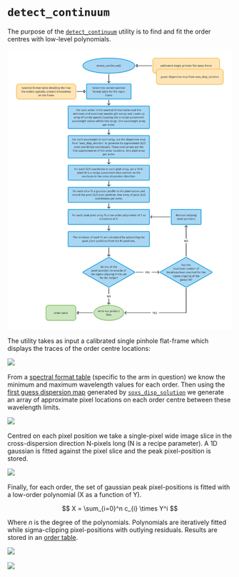 # `detect_continuum`

The purpose of the [`detect_continuum`](#soxspipe.commonutils.detect_continuum) utility is to find and fit the order centres with low-level polynomials.

![](detect_continuum.png)

The utility takes as input a calibrated single pinhole flat-frame which displays the traces of the order centre locations:

[![](https://live.staticflickr.com/65535/50318769388_03e2329c2f_z.png)](https://live.staticflickr.com/65535/50318769388_03e2329c2f_o.png)

From a [spectral format table](../files/spectral_format_table.md) (specific to the arm in question) we know the minimum and maximum wavelength values for each order. Then using the [first guess dispersion map](../files/dispersion_map.md) generated by [`soxs_disp_solution`](../recipes/soxs_disp_solution.md) we generate an array of approximate pixel locations on each order centre between these wavelength limits.

[![](https://live.staticflickr.com/65535/50341874392_aa0f4f02da_z.png)](https://live.staticflickr.com/65535/50341874392_aa0f4f02da_o.png)

Centred on each pixel position we take a single-pixel wide image slice in the cross-dispersion direction N-pixels long (N is a recipe parameter). A 1D gaussian is fitted against the pixel slice and the peak pixel-position is stored.

[![](https://live.staticflickr.com/65535/50320359807_b4ae69c556_z.png)](https://live.staticflickr.com/65535/50320359807_b4ae69c556_o.png)

Finally, for each order, the set of gaussian peak pixel-positions is fitted with a low-order polynomial (X as a function of Y).

$$
X = \sum_{i=0}^n c_{i} \times Y^i 
$$

Where $n$ is the degree of the polynomials. Polynomials are iteratively fitted while sigma-clipping pixel-positions with outlying residuals. Results are stored in an [order table](../files/order_table.md).

[![](https://live.staticflickr.com/65535/50341080558_27e22d1666_z.png)](https://live.staticflickr.com/65535/50341080558_27e22d1666_o.png)

[![](https://live.staticflickr.com/65535/50344277283_7fb1f19946_z.png)](https://live.staticflickr.com/65535/50344277283_7fb1f19946_o.png)



